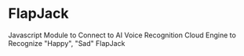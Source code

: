 # FlapJack
Javascript Module to Connect to AI Voice Recognition Cloud Engine to Recognize "Happy", "Sad" FlapJack
